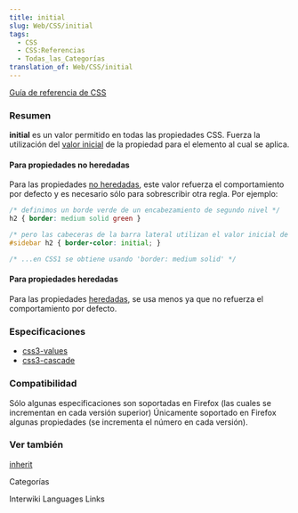 ```yaml
---
title: initial
slug: Web/CSS/initial
tags:
  - CSS
  - CSS:Referencias
  - Todas_las_Categorías
translation_of: Web/CSS/initial
---
```

[Guía de referencia de CSS](es/Gu%c3%ada_de_referencia_de_CSS)

### Resumen

**initial** es un valor permitido en todas las propiedades CSS. Fuerza la utilización del [valor inicial](es/CSS/Valor_inicial) de la propiedad para el elemento al cual se aplica.

#### Para propiedades no heredadas

Para las propiedades [no heredadas](es/CSS/inheritance#propiedades_heredadas_y_no_heredadas), este valor refuerza el comportamiento por defecto y es necesario sólo para sobrescribir otra regla. Por ejemplo:

```css
/* definimos un borde verde de un encabezamiento de segundo nivel */
h2 { border: medium solid green }

/* pero las cabeceras de la barra lateral utilizan el valor inicial de la propiedad color */
#sidebar h2 { border-color: initial; }

/* ...en CSS1 se obtiene usando 'border: medium solid' */
```

#### Para propiedades heredadas

Para las propiedades [heredadas](es/CSS/inheritance#propiedades_heredadas_y_no_heredadas), se usa menos ya que no refuerza el comportamiento por defecto.

### Especificaciones

- [css3-values](http://www.w3.org/TR/css3-values/#keywords)
- [css3-cascade](http://www.w3.org/TR/css3-cascade/#initial0)

### Compatibilidad

Sólo algunas especificaciones son soportadas en Firefox (las cuales se incrementan en cada versión superior) Únicamente soportado en Firefox algunas propiedades (se incrementa el número en cada versión).

### Ver también

[inherit](es/CSS/inherit)

Categorías

Interwiki Languages Links
